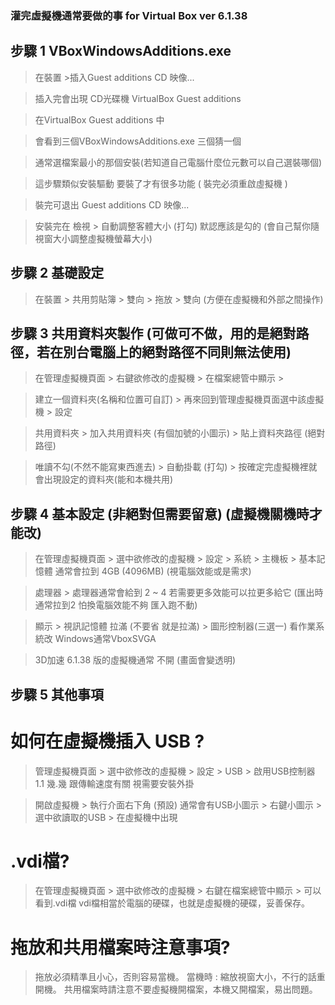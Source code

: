 
### 灌完虛擬機通常要做的事 for Virtual Box ver 6.1.38 

## 步驟 1 VBoxWindowsAdditions.exe
 > 在裝置 >插入Guest additions CD 映像... 

 > 插入完會出現 CD光碟機 VirtualBox Guest additions

 > 在VirtualBox Guest additions 中 

 > 會看到三個VBoxWindowsAdditions.exe 三個猜一個

 > 通常選檔案最小的那個安裝(若知道自己電腦什麼位元數可以自己選裝哪個)

 > 這步驟類似安裝驅動 要裝了才有很多功能 ( 裝完必須重啟虛擬機 )

 > 裝完可退出 Guest additions CD 映像...

 > 安裝完在 檢視 > 自動調整客體大小 (打勾) 默認應該是勾的 (會自己幫你隨視窗大小調整虛擬機螢幕大小)

## 步驟 2 基礎設定
> 在裝置 > 共用剪貼簿 > 雙向 > 拖放 > 雙向 (方便在虛擬機和外部之間操作)

## 步驟 3 共用資料夾製作 (可做可不做，用的是絕對路徑，若在別台電腦上的絕對路徑不同則無法使用)

 > 在管理虛擬機頁面 > 右鍵欲修改的虛擬機 > 在檔案總管中顯示 > 

 > 建立一個資料夾(名稱和位置可自訂) > 再來回到管理虛擬機頁面選中該虛擬機 > 設定

 > 共用資料夾 > 加入共用資料夾 (有個加號的小圖示) > 貼上資料夾路徑 (絕對路徑)

 > 唯讀不勾(不然不能寫東西進去) > 自動掛載 (打勾) > 按確定完虛擬機裡就會出現設定的資料夾(能和本機共用)

## 步驟 4 基本設定 (非絕對但需要留意) (虛擬機關機時才能改)

 > 在管理虛擬機頁面 > 選中欲修改的虛擬機 > 設定 > 系統 > 主機板 > 基本記憶體 通常會拉到 4GB (4096MB) (視電腦效能或是需求)

 > 處理器 > 處理器通常會給到 2 ~ 4 若需要更多效能可以拉更多給它 (匯出時通常拉到2 怕換電腦效能不夠 匯入跑不動)

 > 顯示 > 視訊記憶體 拉滿 (不要省 就是拉滿) > 圖形控制器(三選一) 看作業系統改 Windows通常VboxSVGA

 > 3D加速 6.1.38 版的虛擬機通常 不開 (畫面會變透明)

## 步驟 5 其他事項

# 如何在虛擬機插入 USB ?

 > 管理虛擬機頁面 > 選中欲修改的虛擬機 > 設定 > USB > 啟用USB控制器 1.1 幾.幾 跟傳輸速度有關 視需要安裝外掛

 > 開啟虛擬機 > 執行介面右下角 (預設) 通常會有USB小圖示 > 右鍵小圖示 > 選中欲讀取的USB > 在虛擬機中出現 


# .vdi檔?

> 在管理虛擬機頁面 > 選中欲修改的虛擬機 > 右鍵在檔案總管中顯示 > 可以看到.vdi檔
  vdi檔相當於電腦的硬碟，也就是虛擬機的硬碟，妥善保存。


# 拖放和共用檔案時注意事項?

> 拖放必須精準且小心，否則容易當機。
> 當機時 : 縮放視窗大小，不行的話重開機。
> 共用檔案時請注意不要虛擬機開檔案，本機又開檔案，易出問題。
